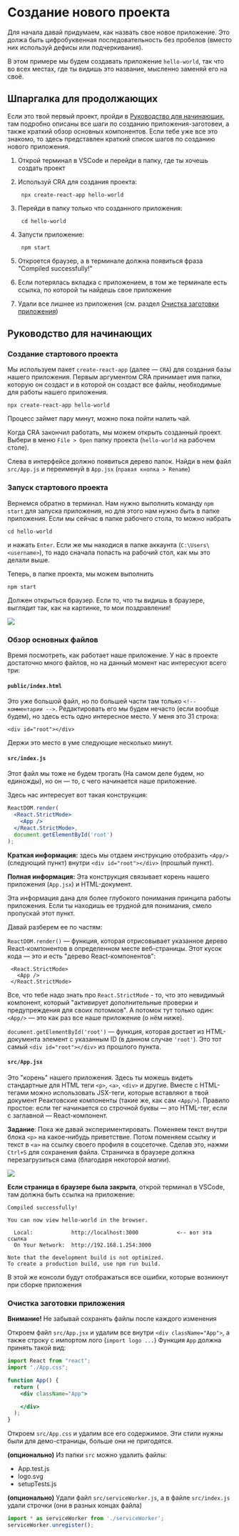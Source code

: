 # Создание нового проекта

Для начала давай придумаем, как назвать свое новое приложение. Это должа быть цифробуквенная последовательность без пробелов \(вместо них используй дефисы или подчеркивания\).

В этом примере мы будем создавать приложение `hello-world`, так что во всех местах, где ты видишь это название, мысленно заменяй его на своё.

## Шпаргалка для продолжающих

Если это твой первый проект, пройди в [Руководство для начинающих](new-project.md#rukovodstvo-dlya-nachinayushikh), там подробно описаны все шаги по созданию приложения-заготовеи, а также краткий обзор основных компонентов. Если тебе уже все это знакомо, то здесь представлен краткий список шагов по созданию нового приложения.

1. Открой терминал в VSCode и перейди в папку, где ты хочешь создать проект
2. Используй CRA для создания проекта:

   ```text
    npx create-react-app hello-world
   ```

3. Перейди в папку только что созданного приложения:

   ```text
    cd hello-world
   ```

4. Запусти приложение:

   ```text
    npm start
   ```

5. Откроется браузер, а в терминале должна появиться фраза "Compiled successfully!"
6. Если потерялась вкладка с приложением, в том же терминале есть ссылка, по которой ты найдешь свое приложение
7. Удали все лишнее из приложения \(см. раздел [Очистка заготовки приложения](new-project.md#ochistka-zagotovki-prilozheniya)\)

## Руководство для начинающих

### Создание стартового проекта

Мы используем пакет `create-react-app` \(далее — `CRA`\) для создания базы нашего приложения. Первым аргументом CRA принимает имя папки, которую он создаст и в которой он создаст все файлы, необходимые для работы нашего приложения.

```text
npx create-react-app hello-world
```

Процесс займет пару минут, можно пока пойти налить чай.

Когда CRA закончил работать, мы можем открыть созданный проект. Выбери в меню `File > Open` папку проекта \(`hello-world` на рабочем столе\).

Слева в интерфейсе должно появиться дерево папок. Найди в нем файл `src/App.js` и переименуй в `App.jsx` \(`правая кнопка > Rename`\)

### Запуск стартового проекта

Вернемся обратно в терминал. Нам нужно выполнить команду `npm start` для запуска приложения, но для этого нам нужно _быть_ в папке приложения. Если мы сейчас в папке рабочего стола, то можно набрать

```text
cd hello-world
```

и нажать `Enter`. Если же мы находися в папке аккаунта \(`C:\Users\<username>`\), то надо сначала попасть на рабочий стол, как мы это делали выше.

Теперь, в папке проекта, мы можем выполнить

```text
npm start
```

Должен открыться браузер. Если то, что ты видишь в браузере, выглядит так, как на картинке, то мои поздравления!

![](../.gitbook/assets/cra-default.png)

### Обзор основных файлов

Время посмотреть, как работает наше приложение. У нас в проекте достаточно много файлов, но на данный момент нас интересуют всего три:

#### `public/index.html`

Это уже большой файл, но по большей части там только `<!-- комментарии -->`. Редактировать его мы будем нечасто \(если вообще будем\), но здесь есть одно интересное место. У меня это 31 строка:

```text
<div id="root"></div>
```

Держи это место в уме следующие несколько минут.

#### `src/index.js`

Этот файл мы тоже не будем трогать \(На самом деле будем, но единожды\), но он — то, с чего начинается наше приложение.

Здесь нас интересует вот такая конструкция:

```jsx
ReactDOM.render(
  <React.StrictMode>
    <App />
  </React.StrictMode>,
  document.getElementById('root')
);
```

**Краткая информация:** здесь мы отдаем инструкцию отобразить `<App/>` \(следующий пункт\) внутри `<div id="root"></div>` \(прошлый пункт\).

**Полная информация:** Эта конструкция связывает корень нашего приложения \(`App.jsx`\) и HTML-документ. 

Эта информация дана для более глубокого понимания принципа работы приложения. Если ты находишь ее трудной для понимания, смело пропускай этот пункт. 

Давай разберем ее по частям:

`ReactDOM.render()` — функция, которая отрисовывает указанное дерево React-компонентов в определенном месте веб-страницы. Этот кусок кода — это и есть "дерево React-компонентов":

```text
 <React.StrictMode>
   <App />
 </React.StrictMode>
```

Все, что тебе надо знать про `React.StrictMode` - то, что это невидимый компонент, который "активирует дополнительные проверки и предупреждения для своих потомков". А потомок тут только один: `<App/>` — это как раз все наше приложение \(о нём ниже\).

`document.getElementById('root')` — функция, которая достает из HTML-документа элемент с указанным ID \(в данном случае `'root'`\). Это тот самый  `<div id="root"></div>` из прошлого пункта. 

#### `src/App.jsx`

Это "корень" нашего приложения. Здесь ты можешь видеть стандартные для HTML теги `<p>`, `<a>`, `<div>` и другие. Вместе с HTML-тегами можно использовать JSX-теги, которые вставляют в твой документ Реактовские компоненты \(такие же, как сам `<App/>`\). Правило простое: если тег начинается со строчной буквы — это HTML-тег, если с заглавной — React-компонент.

**Задание**: Пока же давай экспериментировать. Поменяем текст внутри блока `<p>` на какое-нибудь приветствие. Потом поменяем ссылку и текст в `<a>` на ссылку своего профиля в соцсеточке. Сделав это, нажми `Ctrl+S` для сохранения файла. Страничка в браузере должна перезагрузиться сама \(благодаря некоторой _магии_\).

![](../.gitbook/assets/hello-lesha.png)

**Если страница в браузере была закрыта**, открой терминал в VSCode, там должна быть ссылка на приложение:

```text
Compiled successfully!

You can now view hello-world in the browser.

  Local:            http://localhost:3000            <-- вот эта ссылка
  On Your Network:  http://192.168.1.254:3000

Note that the development build is not optimized.
To create a production build, use npm run build.
```

В этой же консоли будут отображаться все ошибки, которые возникнут при сборке приложения

### Очистка заготовки приложения

**Внимание!** Не забывай сохранять файлы после каждого изменения

Откроем файл `src/App.jsx` и удалим все внутри `<div className="App">`, а также строку с импортом лого \(`import logo ...`\) Функция `App` должна принять такой вид:

```jsx
import React from "react";
import "./App.css";

function App() {
  return (
    <div className="App">

    </div>
  );
}
```

Откроем `src/App.css` и удалим все его содержимое. Эти стили нужны были для демо-страницы, больше они не пригодятся.

**\(опционально\)** Из папки `src` можно удалить файлы:

* App.test.js
* logo.svg
* setupTests.js

**\(опционально\)** Удали файл `src/serviceWorker.js`, а в файле `src/index.js` удали строчки \(они в разных концах файла\)

```javascript
import * as serviceWorker from './serviceWorker';
serviceWorker.unregister();
```

